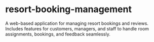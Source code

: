 # resort-booking-management
A web-based application for managing resort bookings and reviews. Includes features for customers, managers, and staff to handle room assignments, bookings, and feedback seamlessly.
